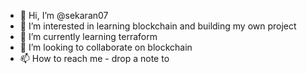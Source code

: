 - 👋 Hi, I’m @sekaran07
- 👀 I’m interested in learning blockchain and building my own project  
- 🌱 I’m currently learning terraform
- 💞️ I’m looking to collaborate on blockchain
- 📫 How to reach me - drop a note to 

<!---
sekaran07/sekaran07 is a ✨ special ✨ repository because its `README.md` (this file) appears on your GitHub profile.
You can click the Preview link to take a look at your changes.
--->
